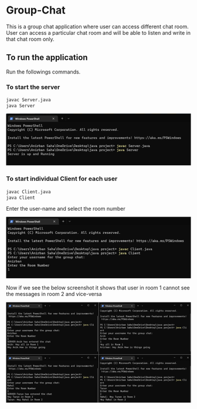 # Group-Chat
This is a group chat application where user can access different chat room.
User can access a particular chat room and will be able to listen and write in that chat room only.

<h2>To run the application</h2>
Run the followings commands.
<h3>To start the server</h3>

```
javac Server.java
java Server
```
![Screenshot](server2.png)


<h3>To start individual Client for each user</h3>

```
javac Client.java
java Client
```

Enter the user-name and select the room number

![Screenshot](client.png)

Now if we see the below screenshot it shows that user in room 1 cannot see the messages in room 2 and vice-versa

![Screenshot](room.png)
